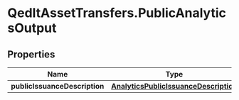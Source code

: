 # QedItAssetTransfers.PublicAnalyticsOutput

## Properties
Name | Type | Description | Notes
------------ | ------------- | ------------- | -------------
**publicIssuanceDescription** | [**AnalyticsPublicIssuanceDescription**](AnalyticsPublicIssuanceDescription.md) |  | 


